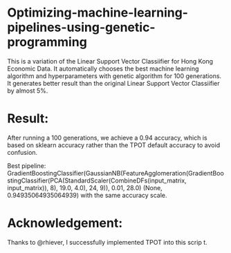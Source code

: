 # Optimizing-machine-learning-pipelines-using-genetic-programming
This is a variation of the Linear Support Vector Classiifier for Hong Kong Economic Data. It automatically chooses the best machine learning algorithm and hyperparameters with genetic algorithm for 100 generations. 
It generates better result than the original Linear Support Vector Classiifier by almost 5%.

# Result:
After running a 100 generations, we achieve a 0.94 accuracy, which is based on sklearn accuracy rather than the TPOT default accuracy to avoid confusion. 

Best pipeline: GradientBoostingClassifier(GaussianNB(FeatureAgglomeration(GradientBoostingClassifier(PCA(StandardScaler(CombineDFs(input_matrix, input_matrix)), 8), 19.0, 4.0), 24, 9)), 0.01, 28.0)
(None, 0.94935064935064939) with the same accuracy scale.

# Acknowledgement: 
Thanks to @rhiever, I successfully implemented TPOT into this scrip t.
